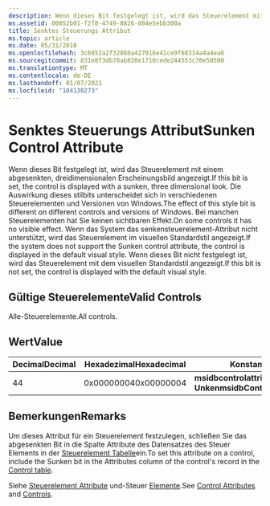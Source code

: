 ```yaml
---
description: Wenn dieses Bit festgelegt ist, wird das Steuerelement mit einem abgesenkten, dreidimensionalen Erscheinungsbild angezeigt.
ms.assetid: 00052b01-f2f0-4749-8826-084e5ebb300a
title: Senktes Steuerungs Attribut
ms.topic: article
ms.date: 05/31/2018
ms.openlocfilehash: 3c6852a2f32880a427016e41ce9f68314a4a4ea6
ms.sourcegitcommit: 831e8f3db78ab820e1710cede244553c70e50500
ms.translationtype: MT
ms.contentlocale: de-DE
ms.lasthandoff: 01/07/2021
ms.locfileid: "104130273"
---
```

# <a name="sunken-control-attribute"></a><span data-ttu-id="a73cf-103">Senktes Steuerungs Attribut</span><span class="sxs-lookup"><span data-stu-id="a73cf-103">Sunken Control Attribute</span></span>

<span data-ttu-id="a73cf-104">Wenn dieses Bit festgelegt ist, wird das Steuerelement mit einem abgesenkten, dreidimensionalen Erscheinungsbild angezeigt.</span><span class="sxs-lookup"><span data-stu-id="a73cf-104">If this bit is set, the control is displayed with a sunken, three dimensional look.</span></span> <span data-ttu-id="a73cf-105">Die Auswirkung dieses stilbits unterscheidet sich in verschiedenen Steuerelementen und Versionen von Windows.</span><span class="sxs-lookup"><span data-stu-id="a73cf-105">The effect of this style bit is different on different controls and versions of Windows.</span></span> <span data-ttu-id="a73cf-106">Bei manchen Steuerelementen hat Sie keinen sichtbaren Effekt.</span><span class="sxs-lookup"><span data-stu-id="a73cf-106">On some controls it has no visible effect.</span></span> <span data-ttu-id="a73cf-107">Wenn das System das senkensteuerelement-Attribut nicht unterstützt, wird das Steuerelement im visuellen Standardstil angezeigt.</span><span class="sxs-lookup"><span data-stu-id="a73cf-107">If the system does not support the Sunken control attribute, the control is displayed in the default visual style.</span></span> <span data-ttu-id="a73cf-108">Wenn dieses Bit nicht festgelegt ist, wird das Steuerelement mit dem visuellen Standardstil angezeigt.</span><span class="sxs-lookup"><span data-stu-id="a73cf-108">If this bit is not set, the control is displayed with the default visual style.</span></span>

## <a name="valid-controls"></a><span data-ttu-id="a73cf-109">Gültige Steuerelemente</span><span class="sxs-lookup"><span data-stu-id="a73cf-109">Valid Controls</span></span>

<span data-ttu-id="a73cf-110">Alle-Steuerelemente.</span><span class="sxs-lookup"><span data-stu-id="a73cf-110">All controls.</span></span>

## <a name="value"></a><span data-ttu-id="a73cf-111">Wert</span><span class="sxs-lookup"><span data-stu-id="a73cf-111">Value</span></span>



| <span data-ttu-id="a73cf-112">Decimal</span><span class="sxs-lookup"><span data-stu-id="a73cf-112">Decimal</span></span> | <span data-ttu-id="a73cf-113">Hexadezimal</span><span class="sxs-lookup"><span data-stu-id="a73cf-113">Hexadecimal</span></span> | <span data-ttu-id="a73cf-114">Konstante</span><span class="sxs-lookup"><span data-stu-id="a73cf-114">Constant</span></span>                         |
|---------|-------------|----------------------------------|
| <span data-ttu-id="a73cf-115">4</span><span class="sxs-lookup"><span data-stu-id="a73cf-115">4</span></span>       | <span data-ttu-id="a73cf-116">0x00000004</span><span class="sxs-lookup"><span data-stu-id="a73cf-116">0x00000004</span></span>  | <span data-ttu-id="a73cf-117">**msidbcontrolattributess Unken**</span><span class="sxs-lookup"><span data-stu-id="a73cf-117">**msidbControlAttributesSunken**</span></span> |



 

## <a name="remarks"></a><span data-ttu-id="a73cf-118">Bemerkungen</span><span class="sxs-lookup"><span data-stu-id="a73cf-118">Remarks</span></span>

<span data-ttu-id="a73cf-119">Um dieses Attribut für ein Steuerelement festzulegen, schließen Sie das abgesenkten Bit in die Spalte Attribute des Datensatzes des Steuer Elements in der [Steuerelement Tabelle](control-table.md)ein.</span><span class="sxs-lookup"><span data-stu-id="a73cf-119">To set this attribute on a control, include the Sunken bit in the Attributes column of the control's record in the [Control table](control-table.md).</span></span>

<span data-ttu-id="a73cf-120">Siehe [Steuerelement Attribute](control-attributes.md) und-Steuer [Elemente](controls.md).</span><span class="sxs-lookup"><span data-stu-id="a73cf-120">See [Control Attributes](control-attributes.md) and [Controls](controls.md).</span></span>

 

 



